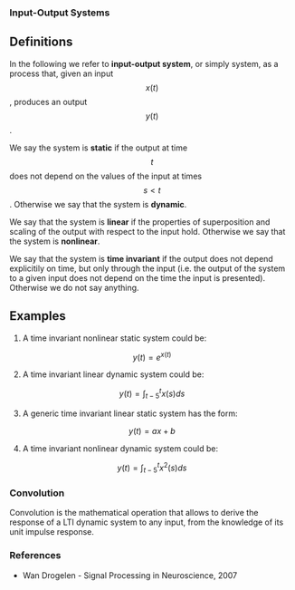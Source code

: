 

### Input-Output Systems

Definitions
-----------

In the following we refer to **input-output system**, or simply system, as a process that, given an input $$x(t)$$, produces an output $$y(t)$$.

We say the system is **static** if the output at time $$t$$ does not depend on the values of the input at times $$s<t$$.
Otherwise we say that the system is **dynamic**.

We say that the system is **linear** if the properties of superposition and scaling of the output with respect to the input hold.
Otherwise we say that the system is **nonlinear**.

We say that the system is **time invariant** if the output does not depend explicitily on time, but only through the input 
(i.e. the output of the system to a given input does not depend on the time the input is presented).
Otherwise we do not say anything.

Examples 
--------

1. A time invariant nonlinear static system could be:

$$
y(t) = e^{x(t)}
$$

2. A time invariant linear dynamic system could be:

$$
y(t) = \int_{t-5}^t x(s) ds
$$

3. A generic time invariant linear static system has the form:

$$
y(t) = a x + b
$$

4. A time invariant nonlinear dynamic system could be:

$$
y(t) = \int_{t-5}^t x^2(s) ds
$$



### Convolution
Convolution is the mathematical operation that allows to derive the response of a LTI dynamic system to any input, from the knowledge of its unit impulse response.

### References
- Wan Drogelen - Signal Processing in Neuroscience, 2007